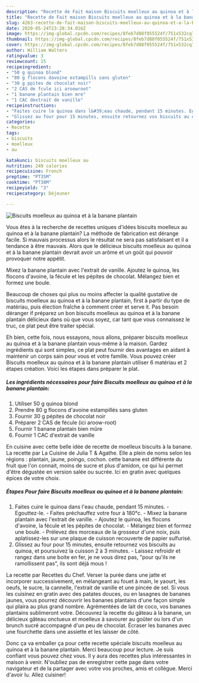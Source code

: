 ```yaml
---
description: "Recette de Fait maison Biscuits moelleux au quinoa et à la banane plantain"
title: "Recette de Fait maison Biscuits moelleux au quinoa et à la banane plantain"
slug: 4263-recette-de-fait-maison-biscuits-moelleux-au-quinoa-et-a-la-banane-plantain
date: 2020-05-24T23:28:34.016Z
image: https://img-global.cpcdn.com/recipes/8feb7d88f055524f/751x532cq70/biscuits-moelleux-au-quinoa-et-a-la-banane-plantain-photo-principale-de-la-recette.jpg
thumbnail: https://img-global.cpcdn.com/recipes/8feb7d88f055524f/751x532cq70/biscuits-moelleux-au-quinoa-et-a-la-banane-plantain-photo-principale-de-la-recette.jpg
cover: https://img-global.cpcdn.com/recipes/8feb7d88f055524f/751x532cq70/biscuits-moelleux-au-quinoa-et-a-la-banane-plantain-photo-principale-de-la-recette.jpg
author: William Walters
ratingvalue: 3
reviewcount: 15
recipeingredient:
- "50 g quinoa blond"
- "80 g flocons davoine estampills sans gluten"
- "30 g ppites de chocolat noir"
- "2 CAS de fcule ici aroowroot"
- "1 banane plantain bien mre"
- "1 CAC dextrait de vanille"
recipeinstructions:
- "Faites cuire le quinoa dans l&#39;eau chaude, pendant 15 minutes. Egouttez-le. Faites préchauffez votre four à 180°c. Mixez la banane plantain avec l&#39;extrait de vanille. Ajoutez le quinoa, les flocons d&#39;avoine, la fécule et les pépites de chocolat. Mélangez bien et formez une boule. Prélevez des morceaux de la grosseur d&#39;une noix, puis aplatissez-les sur une plaque de cuisson recouverte de papier sulfurisé."
- "Glissez au four pour 15 minutes, ensuite retournez vos biscuits au quinoa, et poursuivez la cuisson 2 à 3 minutes. Laissez refroidir et rangez dans une boite en fer, je ne vous direz pas, &#34;pour qu&#39;ils ne ramollissent pas&#34;, ils sont déjà mous !"
categories:
- Recette
tags:
- biscuits
- moelleux
- au

katakunci: biscuits moelleux au 
nutrition: 249 calories
recipecuisine: French
preptime: "PT35M"
cooktime: "PT38M"
recipeyield: "3"
recipecategory: Déjeuner

---
```



![Biscuits moelleux au quinoa et à la banane plantain](https://img-global.cpcdn.com/recipes/8feb7d88f055524f/751x532cq70/biscuits-moelleux-au-quinoa-et-a-la-banane-plantain-photo-principale-de-la-recette.jpg)

Vous êtes à la recherche de recettes uniques d'idées biscuits moelleux au quinoa et à la banane plantain? La méthode de fabrication est dérange facile. Si mauvais processus alors le résultat ne sera pas satisfaisant et il a tendance à être mauvais. Alors que le délicieux biscuits moelleux au quinoa et à la banane plantain devrait avoir un arôme et un goût qui pouvoir provoquer notre appétit.

Mixez la banane plantain avec l&#39;extrait de vanille. Ajoutez le quinoa, les flocons d&#39;avoine, la fécule et les pépites de chocolat. Mélangez bien et formez une boule.

Beaucoup de choses qui plus ou moins affecter la qualité gustative de biscuits moelleux au quinoa et à la banane plantain, first à partir du type de matériau, puis élection fraîche à comment créer et serve it. Pas besoin déranger if préparez un bon biscuits moelleux au quinoa et à la banane plantain délicieux dans où que vous soyez, car tant que vous connaissez le truc, ce plat peut être traiter spécial.


Eh bien, cette fois, nous essayons, nous allons, préparer biscuits moelleux au quinoa et à la banane plantain vous-même à la maison. Gardez ingrédients qui sont simples, ce plat peut fournir des avantages en aidant à maintenir un corps sain pour vous et votre famille. Vous pouvez créer Biscuits moelleux au quinoa et à la banane plantain utiliser 6 matériau et 2 étapes création. Voici les étapes dans préparer le plat.

<!--inarticleads1-->

##### Les ingrédients nécessaires pour faire Biscuits moelleux au quinoa et à la banane plantain:

1. Utiliser 50 g quinoa blond
1. Prendre 80 g flocons d&#39;avoine estampillés sans gluten
1. Fournir 30 g pépites de chocolat noir
1. Préparer 2 CAS de fécule (ici aroow-root)
1. Fournir 1 banane plantain bien mûre
1. Fournir 1 CAC d&#39;extrait de vanille


En cuisine avec cette belle idée de recette de moelleux biscuits à la banane. La recette par La Cuisine de Julia T &amp; Agathe. Elle a plein de noms selon les régions : plantain, jaune, poingo, cochon. cette banane est différente du fruit que l&#39;on connait, moins de sucre et plus d&#39;amidon, ce qui lui permet d&#39;être dégustée en version salée ou sucrée. Ici en gratin avec quelques épices de votre choix. 

<!--inarticleads2-->

##### Étapes Pour faire Biscuits moelleux au quinoa et à la banane plantain:

1. Faites cuire le quinoa dans l&#39;eau chaude, pendant 15 minutes. - Egouttez-le. - Faites préchauffez votre four à 180°c. - Mixez la banane plantain avec l&#39;extrait de vanille. - Ajoutez le quinoa, les flocons d&#39;avoine, la fécule et les pépites de chocolat. - Mélangez bien et formez une boule. - Prélevez des morceaux de la grosseur d&#39;une noix, puis aplatissez-les sur une plaque de cuisson recouverte de papier sulfurisé.
1. Glissez au four pour 15 minutes, ensuite retournez vos biscuits au quinoa, et poursuivez la cuisson 2 à 3 minutes. - Laissez refroidir et rangez dans une boite en fer, je ne vous direz pas, &#34;pour qu&#39;ils ne ramollissent pas&#34;, ils sont déjà mous !


La recette par Recettes du Chef. Verser la purée dans une jatte et incorporer successivement, en mélangeant au fouet à main, le yaourt, les oeufs, le sucre, la cannelle, l&#39;extrait de vanille et une pincée de sel. Si vous les cuisinez en gratin avec des patates douces, ou en lasagnes de bananes jaunes, vous pourrez découvrir les bananes plantains d&#39;une façon simple qui plaira au plus grand nombre. Agrémentées de lait de coco, vos bananes plantains sublimeront votre. Découvrez la recette du gâteau à la banane, un délicieux gâteau onctueux et moelleux à savourer au goûter ou lors d&#39;un brunch sucré accompagné d&#39;un peu de chocolat. Écraser les bananes avec une fourchette dans une assiette et les laisser de côté. 


Donc ça va emballer ça pour cette recette spéciale biscuits moelleux au quinoa et à la banane plantain. Merci beaucoup pour lecture. Je suis confiant vous pouvez chez vous. Il y aura des recettes plus  intéressantes in maison à venir. N'oubliez pas de enregistrer cette page dans votre navigateur et de la partager avec votre vos proches, amis et collègue. Merci d'avoir lu. Allez cuisiner!

